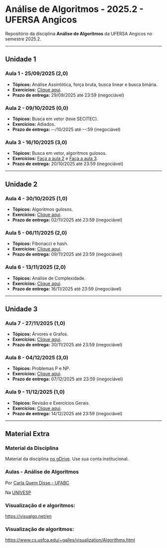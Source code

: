 # Análise de Algoritmos - 2025.2 - UFERSA Angicos

Repositório da disciplina **Análise de Algoritmos** da UFERSA Angicos no semestre 2025.2.

---

## Unidade 1

### Aula 1 - 25/09/2025 (2,0)
- **Tópicos:** Análise Assintótica, força bruta, busca linear e busca binária.
- **Exercícios:** [Clique aqui](unidade1/aula1).
- **Prazo de entrega:** 29/09/2025 até 23:59 (inegociável)

### Aula 2 - 09/10/2025 (0,0)
- **Tópicos:** Busca em vetor (teve SECITEC).
- **Exercícios:** Adiados.
- **Prazo de entrega:** --/10/2025 até --:59 (inegociável)

### Aula 3 - 16/10/2025 (3,0)
- **Tópicos:** Busca em vetor, algoritmos gulosos.
- **Exercícios:** [Faça a aula 2](unidade1/aula2) e [Faça a aula 3](unidade1/aula3).
- **Prazo de entrega:** 20/10/2025 até 23:59 (inegociável)

---

## Unidade 2

### Aula 4 - 30/10/2025 (1,0)
- **Tópicos:** Algoritmos gulosos.
- **Exercícios:** [Clique aqui](unidade2/aula4).
- **Prazo de entrega:** 02/11/2025 até 23:59 (inegociável)

### Aula 5 - 06/11/2025 (2,0)
- **Tópicos:** Fibonacci e hash.
- **Exercícios:** [Clique aqui](unidade2/aula5).
- **Prazo de entrega:** 09/11/2025 até 23:59 (inegociável)

### Aula 6 - 13/11/2025 (2,0)
- **Tópicos:** Análise de Complexidade.
- **Exercícios:** [Clique aqui](unidade2/aula6).
- **Prazo de entrega:** 16/11/2025 até 23:59 (inegociável)

---

## Unidade 3

### Aula 7 - 27/11/2025 (1,0)
- **Tópicos:** Árvores e Grafos.
- **Exercícios:** [Clique aqui](unidade3/aula7).
- **Prazo de entrega:** 30/11/2025 até 23:59 (inegociável)

### Aula 8 - 04/12/2025 (3,0)
- **Tópicos:** Problemas P e NP.
- **Exercícios:** [Clique aqui](unidade3/aula8).
- **Prazo de entrega:** 07/12/2025 até 23:59 (inegociável)

### Aula 9 - 11/12/2025 (1,0)
- **Tópicos:** Revisão e Exercícios Gerais.
- **Exercícios:** [Clique aqui](unidade3/aula9).
- **Prazo de entrega:** 14/12/2025 até 23:59 (inegociável)

---

## Material Extra

### Material da Disciplina

Material da disciplina [no gDrive](https://drive.google.com/open?id=18zo72s1Jhv8IbED_gvbLMD9umGDsjFZ2). Use sua conta institucional.

### Aulas - Análise de Algoritmos

Por [Carla Quem Disse - UFABC](https://www.youtube.com/playlist?list=PLncEdvQ20-mgGanwuFczm-4IwIdIcIiha)

Na [UNIVESP](https://www.youtube.com/playlist?list=PLxI8Can9yAHf0301dOCgw8a2U_G3UcOjh)

### Visualização d e algoritmos:
https://visualgo.net/en

### Visualização de algoritmos:
https://www.cs.usfca.edu/~galles/visualization/Algorithms.html